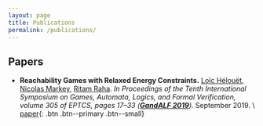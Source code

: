 ```yaml
---
layout: page
title: Publications
permalink: /publications/
---
```


## Papers

* **Reachability Games with Relaxed Energy Constraints.**
  [Loïc Hélouët](http://people.rennes.inria.fr/Loic.Helouet/),
  [Nicolas Markey](http://people.irisa.fr/Nicolas.Markey/),
  [Ritam Raha](ritamraha.github.io).
  _In Proceedings of the Tenth International Symposium on
   Games, Automata, Logics, and Formal Verification, volume 305 of EPTCS,
  pages 17–33
  ([**GandALF 2019**](https://gandalf2019.sciencesconf.org/))._
  September 2019. \\
  [paper](https://arxiv.org/pdf/1909.07653v1.pdf){: .btn .btn--primary .btn--small}
  